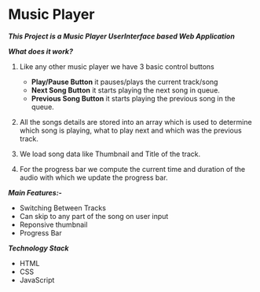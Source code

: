 # Music Player

**_This Project is a Music Player UserInterface based Web Application_**

**_What does it work?_**

1. Like any other music player we have 3 basic control buttons

   - **Play/Pause Button** it pauses/plays the current track/song
   - **Next Song Button** it starts playing the next song in queue.
   - **Previous Song Button** it starts playing the previous song in the queue.

2. All the songs details are stored into an array which is used to determine which song is playing, what to play next and which was the previous track.
3. We load song data like Thumbnail and Title of the track.
4. For the progress bar we compute the current time and duration of the audio with which we update the progress bar.

**_Main Features:-_**

- Switching Between Tracks
- Can skip to any part of the song on user input
- Reponsive thumbnail
- Progress Bar

**_Technology Stack_**

- HTML
- CSS
- JavaScript
